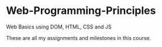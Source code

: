 # Web-Programming-Principles
Web Basics using DOM, HTML, CSS and JS

These are all my assignments and milestones in this course.
